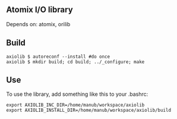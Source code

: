 Atomix I/O library
------------------
Depends on: atomix, orilib

## Build ##

```
axiolib $ autoreconf --install #do once
axiolib $ mkdir build; cd build; ../_configure; make
```

## Use ##
To use the library, add something like this to your .bashrc:

```
export AXIOLIB_INC_DIR=/home/manub/workspace/axiolib
export AXIOLIB_INSTALL_DIR=/home/manub/workspace/axiolib/build
```

